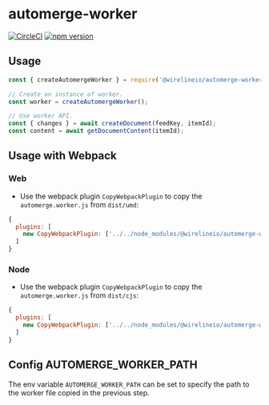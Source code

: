 # automerge-worker

[![CircleCI](https://circleci.com/gh/wirelineio/automerge-worker.svg?style=svg&circle-token=e6fe46f7b046825c9cbf91d940d7093f889fdfc6)](https://circleci.com/gh/wirelineio/automerge-worker)
[![npm version](https://badge.fury.io/js/%40wirelineio%2Fautomerge-worker.svg)](https://badge.fury.io/js/%40wirelineio%2Fautomerge-worker)

## Usage

```js
const { createAutomergeWorker } = require('@wirelineio/automerge-worker');

// Create an instance of worker.
const worker = createAutomergeWorker();

// Use worker API.
const { changes } = await createDocument(feedKey, itemId);
const content = await getDocumentContent(itemId);
```

## Usage with Webpack

### Web

- Use the webpack plugin `CopyWebpackPlugin` to copy the `automerge.worker.js` from `dist/umd`:

```js
{
  plugins: [
    new CopyWebpackPlugin: ['../../node_modules/@wirelineio/automerge-worker/dist/umd/automerge.worker.js']
  ]
}

```

### Node

- Use the webpack plugin `CopyWebpackPlugin` to copy the `automerge.worker.js` from `dist/cjs`:

```js
{
  plugins: [
    new CopyWebpackPlugin: ['../../node_modules/@wirelineio/automerge-worker/dist/cjs/automerge.worker.js']
  ]
}

```

## Config AUTOMERGE_WORKER_PATH

The env variable `AUTOMERGE_WORKER_PATH` can be set to specify the path to the worker file copied in the previous step.
